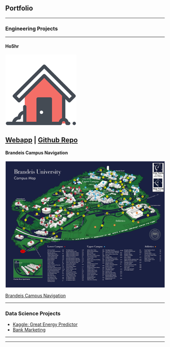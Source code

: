 ## Portfolio

---

### Engineering Projects 
---
#### HoShr

<img src="images/hoshr-logo.png?raw=true"/>

[Webapp](https://hoshr-auto-realtor.herokuapp.com/) |
[Github Repo](https://github.com/hantingge/HoShr)
---

#### Brandeis Campus Navigation

<img src="images/brandeis_campus_map.jpg?raw=true"/>

[Brandeis Campus Navigation](https://github.com/hantingge/brandeis-map)

---

### Data Science Projects

- [Kaggle: Great Energy Predictor](https://github.com/hantingge/ashrae-great-energy-predictor)
- [Bank Marketing](https://github.com/hantingge/bank-marketing-gradient-boosting)

---




---
